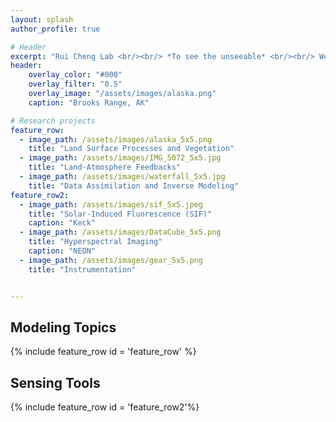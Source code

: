 ```yaml
--- 
layout: splash
author_profile: true

# Header
excerpt: "Rui Cheng Lab <br/><br/> *To see the unseeable* <br/><br/> We study land surface processes and their feedbacks with climate using state-of-the-art remote sensing techniques, which motivates us building advanced environmental sensors and land surface models."
header:
    overlay_color: "#000"
    overlay_filter: "0.5"
    overlay_image: "/assets/images/alaska.png" 
    caption: "Brooks Range, AK"

# Research projects
feature_row:
  - image_path: /assets/images/alaska_5x5.png
    title: "Land Surface Processes and Vegetation"  
  - image_path: /assets/images/IMG_5072_5x5.jpg
    title: "Land-Atmosphere Feedbacks"
  - image_path: /assets/images/waterfall_5x5.jpg
    title: "Data Assimilation and Inverse Modeling"
feature_row2:
  - image_path: /assets/images/sif_5x5.jpeg
    title: "Solar-Induced Fluorescence (SIF)"  
    caption: "Keck"
  - image_path: /assets/images/DataCube_5x5.png
    title: "Hyperspectral Imaging" 
    caption: "NEON"
  - image_path: /assets/images/gear_5x5.png
    title: "Instrumentation"


---
```

## Modeling Topics
{% include feature_row id = 'feature_row' %}

## Sensing Tools
{% include feature_row id = 'feature_row2'%}